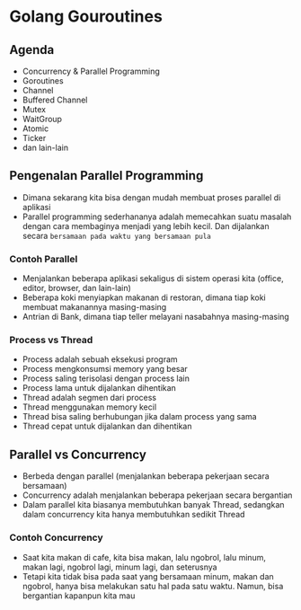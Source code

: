 # Golang Gouroutines

## Agenda

- Concurrency & Parallel Programming
- Goroutines
- Channel
- Buffered Channel
- Mutex
- WaitGroup
- Atomic
- Ticker
- dan lain-lain

## Pengenalan Parallel Programming

- Dimana sekarang kita bisa dengan mudah membuat proses parallel di aplikasi
- Parallel programming sederhananya adalah memecahkan suatu masalah dengan cara membaginya menjadi yang lebih kecil. Dan dijalankan secara `bersamaan pada waktu yang bersamaan pula`

### Contoh Parallel

- Menjalankan beberapa aplikasi sekaligus di sistem operasi kita (office, editor, browser, dan lain-lain)
- Beberapa koki menyiapkan makanan di restoran, dimana tiap koki membuat makanannya masing-masing
- Antrian di Bank, dimana tiap teller melayani nasabahnya masing-masing

### Process vs Thread

- Process adalah sebuah eksekusi program
- Process mengkonsumsi memory yang besar
- Process saling terisolasi dengan process lain
- Process lama untuk dijalankan dihentikan
- Thread adalah segmen dari process
- Thread menggunakan memory kecil
- Thread bisa saling berhubungan jika dalam process yang sama
- Thread cepat untuk dijalankan dan dihentikan

## Parallel vs Concurrency

- Berbeda dengan parallel (menjalankan beberapa pekerjaan secara bersamaan)
- Concurrency adalah menjalankan beberapa pekerjaan secara bergantian
- Dalam parallel kita biasanya membutuhkan banyak Thread, sedangkan dalam concurrency kita hanya membutuhkan sedikit Thread

### Contoh Concurrency

- Saat kita makan di cafe, kita bisa makan, lalu ngobrol, lalu minum, makan lagi, ngobrol lagi, minum lagi, dan seterusnya
- Tetapi kita tidak bisa pada saat yang bersamaan minum, makan dan ngobrol, hanya bisa melakukan satu hal pada satu waktu. Namun, bisa bergantian kapanpun kita mau
